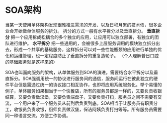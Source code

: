 # SOA架构
当某一天使用单体架构发现很难推进需求的开发、以及日积月累的技术债，很多企业会开始做单体服务的拆分。
拆分的方式一般有水平拆分以及垂直拆分。
**垂直拆分**
把一个应用拆成松耦合的多个独立的应用，让应用可以独立部署，有独立的团队进行维护。
**水平拆分**
把一些通用的，会被很多上层服务调用的模块独立拆分出去，形成一个共享的基础服务，这样拆分可以对一些性能瓶颈的应用进行单独的优化和运维管理，也一定程度防止了垂直拆分的重复造轮子。
（个人理解普日口腔的基础服务就是这样来的）



SOA也叫面向服务的架构，从单体服务到SOA的演进，需要结合水平拆分以及垂直拆分。SOA强调用统一的协议进行服务间的通信，服务间运行在彼此独立的硬件平台但是需通过统一的协议接口相互协作，也即将应用系统服务化。举个易懂的例子，单体服务如果相当于一个快餐店，所有的服务员都是一样的，又要负责收银结算，又要负责做汉堡，又要负责端盘子，又要负责打扫，服务员之间不需要有交流，一个用户来了一个服务员从前到后负责到底。SOA相当于让服务员有职责分工，收银员负责收银，厨师负责做汉堡，保洁阿姨负责打扫等等。所有服务员需要同一种语言交流，方便工作协调。
